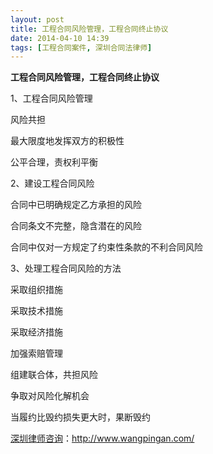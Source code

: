 ```yaml
---
layout: post
title: 工程合同风险管理，工程合同终止协议
date: 2014-04-10 14:39
tags: [工程合同案件, 深圳合同法律师]
---
```

<strong>工程合同风险管理，工程合同终止协议</strong>

1、工程合同风险管理

风险共担

最大限度地发挥双方的积极性

公平合理，责权利平衡

2、建设工程合同风险

合同中已明确规定乙方承担的风险

合同条文不完整，隐含潜在的风险

合同中仅对一方规定了约束性条款的不利合同风险

3、处理工程合同风险的方法

采取组织措施

采取技术措施

采取经济措施

加强索赔管理

组建联合体，共担风险

争取对风险化解机会

当履约比毁约损失更大时，果断毁约




<a href="http://www.wangpingan.com/">深圳律师咨询</a>：<a href="http://www.wangpingan.com/">http://www.wangpingan.com/</a>


